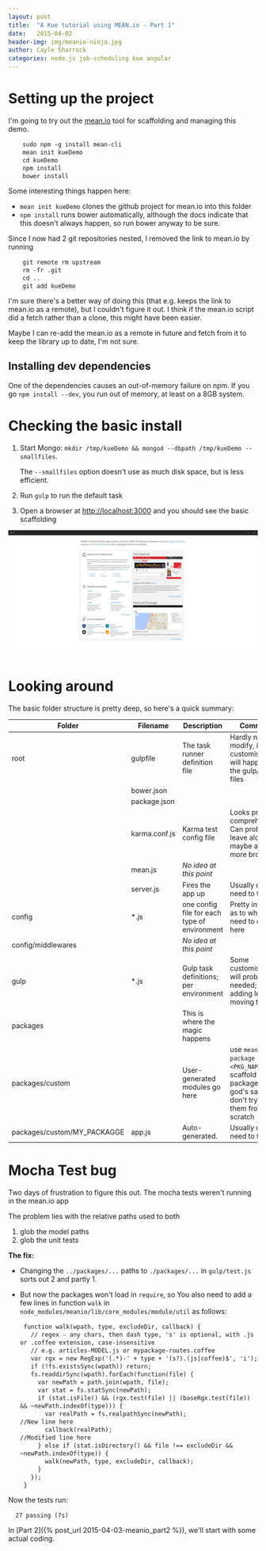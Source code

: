 ```yaml
---
layout: post
title:  "A Kue tutorial using MEAN.io - Part 1"
date:   2015-04-02
header-img: img/meanio-ninja.jpg
author: Cayle Sharrock
categories: node.js job-scheduling kue angular
---
```


# Setting up the project

I'm going to try out the [mean.io](http://learn.mean.io/) tool for scaffolding and managing this demo.

        sudo npm -g install mean-cli
        mean init kueDemo
        cd kueDemo 
        npm install
        bower install
  
Some interesting things happen here:

  * `mean init kueDemo` clones the github project for mean.io into this folder
  * `npm install` runs bower automatically, although the docs indicate that this doesn't always happen, so
    run bower anyway to be sure.
    
Since I now had 2 git repositories nested, I removed the link to mean.io by running

        git remote rm upstream
        rm -fr .git
        cd ..
        git add kueDemo

I'm sure there's a better way of doing this (that e.g. keeps the link to mean.io as a remote), but I couldn't
figure it out. I think if the mean.io script did a fetch rather than a clone, this might have been easier.

Maybe I can re-add the mean.io as a remote in future and fetch from it to keep the library up to date, I'm not sure.

## Installing dev dependencies

One of the dependencies causes an out-of-memory failure on npm. If you go `npm install --dev`, you run out of memory,
at least on a 8GB system.

    
# Checking the basic install

  1. Start Mongo: `mkdir /tmp/kueDemo && mongod --dbpath /tmp/kueDemo --smallfiles`.
  
     The `--smallfiles` option doesn't use as much disk space, but is less efficient.
  2. Run `gulp` to run the default task    
  3. Open a browser at <http://localhost:3000> and you should see the basic scaffolding
  
![Default mean.io app](/img/kue-homepage-scaffold.jpg)

# Looking around

The basic folder structure is pretty deep, so here's a quick summary:

| Folder                       | Filename      | Description                                  | Comment                                                                                                |
|------------------------------|---------------|----------------------------------------------|--------------------------------------------------------------------------------------------------------|
| root                         | gulpfile      | The task runner definition file              | Hardly need to modify, if ever; customisation will happen in the gulp/*.js files                       |
|                              | bower.json    |                                              |                                                                                                        |
|                              | package.json  |                                              |                                                                                                        |
|                              | karma.conf.js | Karma test config file                       | Looks pretty comprehensive. Can probably leave alone; maybe add more browsers                          |
|                              | mean.js       | *No idea at this point*                      |                                                                                                        |
|                              | server.js     | Fires the app up                             | Usually don't need to touch                                                                            |
| config                       | *.js          | one config file for each type of environment | Pretty intuitive as to what you need to edit here                                                      |
| config/middlewares           |               | *No idea at this point*                      |                                                                                                        |
| gulp                         | *.js          | Gulp task definitions; per environment       | Some customisation will probably be needed; e.g. adding less, moving to jade                           |
| packages                     |               | This is where the magic happens              |                                                                                                        |
| packages/custom              |               | User-generated modules go here               | use `mean package <PKG_NAME>` to scaffold packages. For god's sake, don't try create them from scratch |
| packages/custom/MY_PACKAGGE  | app.js        | Auto-generated.                              | Usually don't need to touch                                                                            |

# Mocha Test bug

Two days of frustration to figure this out. The mocha tests weren't running in the mean.io app

The problem lies with the relative paths used to both

 1. glob the model paths
 2. glob the unit tests

**The fix:**

  * Changing the `../packages/...` paths to `./packages/...` in `gulp/test.js` sorts out 2 and partly 1.
  * But now the packages won't load in `require`, so You also need to add a few lines in function `walk` in 
   `node_modules/meanio/lib/core_modules/module/util` as follows:
   
         function walk(wpath, type, excludeDir, callback) {
           // regex - any chars, then dash type, 's' is optional, with .js or .coffee extension, case-insensitive
           // e.g. articles-MODEL.js or mypackage-routes.coffee
           var rgx = new RegExp('(.*)-' + type + '(s?).(js|coffee)$', 'i');
           if (!fs.existsSync(wpath)) return;
           fs.readdirSync(wpath).forEach(function(file) {
             var newPath = path.join(wpath, file);
             var stat = fs.statSync(newPath);
             if (stat.isFile() && (rgx.test(file) || (baseRgx.test(file)) && ~newPath.indexOf(type))) {
               var realPath = fs.realpathSync(newPath);                //New line here
               callback(realPath);                                     //Modified line here
             } else if (stat.isDirectory() && file !== excludeDir && ~newPath.indexOf(type)) {
               walk(newPath, type, excludeDir, callback);
             }
           });
         }
         
Now the tests run:

      27 passing (7s)

        

In [Part 2]({% post_url 2015-04-03-meanio_part2 %}), we'll start with some actual coding.
 
 